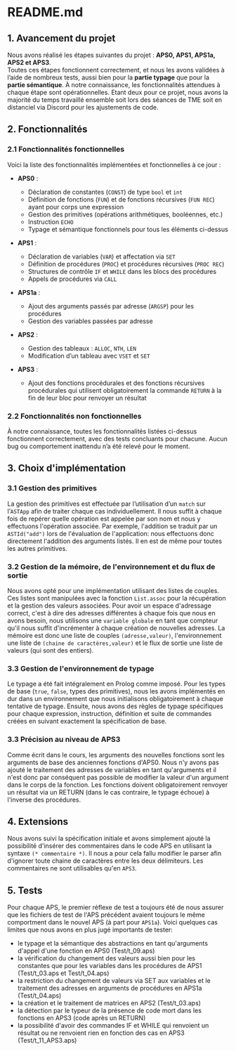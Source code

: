 # README.md

## 1. Avancement du projet

Nous avons réalisé les étapes suivantes du projet : **APS0, APS1, APS1a, APS2 et APS3**.  
Toutes ces étapes fonctionnent correctement, et nous les avons validées à l’aide de nombreux tests, aussi bien pour la **partie typage** que pour la **partie sémantique**. À notre connaissance, les fonctionnalités attendues à chaque étape sont opérationnelles. Etant deux pour ce projet, nous avons la majorité du temps travaillé ensemble soit lors des séances de TME soit en distanciel via Discord pour les ajustements de code.

## 2. Fonctionnalités

### 2.1 Fonctionnalités fonctionnelles

Voici la liste des fonctionnalités implémentées et fonctionnelles à ce jour :

- **APS0** :
  - Déclaration de constantes (`CONST`) de type `bool` et `int`
  - Définition de fonctions (`FUN`) et de fonctions récursives (`FUN REC`) ayant pour corps une expression
  - Gestion des primitives (opérations arithmétiques, booléennes, etc.)
  - Instruction `ECHO`
  - Typage et sémantique fonctionnels pour tous les éléments ci-dessus

- **APS1** :
  - Déclaration de variables (`VAR`) et affectation via `SET`
  - Définition de procédures (`PROC`) et procédures récursives (`PROC REC`)
  - Structures de contrôle `IF` et `WHILE` dans les blocs des procédures
  - Appels de procédures via `CALL`

- **APS1a** :
  - Ajout des arguments passés par adresse (`ARGSP`) pour les procédures
  - Gestion des variables passées par adresse

- **APS2** :
  - Gestion des tableaux : `ALLOC`, `NTH`, `LEN`
  - Modification d’un tableau avec `VSET` et `SET`

- **APS3** :
  - Ajout des fonctions procédurales et des fonctions récursives procédurales qui utilisent obligatoirement la commande `RETURN` à la fin de leur bloc pour renvoyer un résultat 

### 2.2 Fonctionnalités non fonctionnelles

À notre connaissance, toutes les fonctionnalités listées ci-dessus fonctionnent correctement, avec des tests concluants pour chacune. Aucun bug ou comportement inattendu n’a été relevé pour le moment.

## 3. Choix d'implémentation

### 3.1 Gestion des primitives
La gestion des primitives est effectuée par l’utilisation d’un `match` sur l’`ASTApp` afin de traiter chaque cas individuellement. Il nous suffit à chaque fois de repérer quelle opération est appelée par son nom et nous y effectuons l'opération associée. Par exemple, l'addition se traduit par un `ASTId("add")` lors de l'évaluation de l'application: nous effectuons donc directement l'addition des arguments listés. Il en est de même pour toutes les autres primitives. 

### 3.2 Gestion de la mémoire, de l'environnement et du flux de sortie
Nous avons opté pour une implémentation utilisant des listes de couples. Ces listes sont manipulées avec la fonction `List.assoc` pour la récupération et la gestion des valeurs associées. Pour avoir un espace d'adressage correct, c'est à dire des adresses différentes à chaque fois que nous en avons besoin, nous utilisons une `variable globale` en tant que compteur qu'il nous suffit d'incrémenter à chaque création de nouvelles adresses. La mémoire est donc une liste de couples `(adresse,valeur)`, l'environnement une liste de `(chaine de caractères,valeur)` et le flux de sortie une liste de valeurs (qui sont des entiers).

### 3.3 Gestion de l'environnement de typage
Le typage a été fait intégralement en Prolog comme imposé. Pour les types de base (`true`, `false`, types des primitives), nous les avons implémentés en dur dans un environnement que nous initialisons obligatoirement à chaque tentative de typage. Ensuite, nous avons des règles de typage spécifiques pour chaque expression, instruction, définition et suite de commandes créées en suivant exactement la spécification de base.

### 3.3 Précision au niveau de APS3
Comme écrit dans le cours, les arguments des nouvelles fonctions sont les arguments de base des anciennes fonctions d'APS0. Nous n'y avons pas ajouté le traitement des adresses de variables en tant qu'arguments et il n'est donc par conséquent pas possible de modifier la valeur d'un argument dans le corps de la fonction. Les fonctions doivent obligatoirement renvoyer un résultat via un RETURN (dans le cas contraire, le typage échoue) à l'inverse des procédures.

## 4. Extensions

Nous avons suivi la spécification initiale et avons simplement ajouté la possibilité d'insérer des commentaires dans le code APS en utilisant la syntaxe `(* commentaire *)`. Il nous a pour cela fallu modifier le parser afin d'ignorer toute chaine de caractères entre les deux délimiteurs. Les commentaires ne sont utilisables qu'en `APS3`.

## 5. Tests

Pour chaque APS, le premier réflexe de test a toujours été de nous assurer que les fichiers de test de l'APS précédent avaient toujours le même comportment dans le nouvel APS (à part pour `APS1a`). Voici quelques cas limites que nous avons en plus jugé importants de tester:

- le typage et la sémantique des abstractions en tant qu'arguments d'appel d'une fonction en APS0 (Test/t_09.aps)
- la vérification du changement des valeurs aussi bien pour les constantes que pour les variables dans les procédures de APS1 (Test/t_03.aps et Test/t_04.aps)
- la restriction du changement de valeurs via SET aux variables et le traitement des adresses en arguments de procédures en APS1a (Test/t_04.aps)
- la création et le traitement de matrices en APS2 (Test/t_03.aps)
- la détection par le typeur de la présence de code mort dans les fonctions en APS3 (code après un RETURN)
- la possibilité d'avoir des commandes IF et WHILE qui renvoient un résultat ou ne renvoient rien en fonction des cas en APS3 (Test/t_11_APS3.aps)



